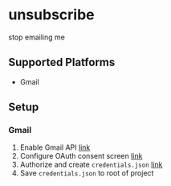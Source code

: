 # unsubscribe
stop emailing me

## Supported Platforms
- Gmail 

## Setup

### Gmail
1. Enable Gmail API [link](https://developers.google.com/gmail/api/quickstart/python#enable_the_api)
2. Configure OAuth consent screen [link](https://developers.google.com/gmail/api/quickstart/python#configure_the_oauth_consent_screen)
3. Authorize and create `credentials.json` [link](https://developers.google.com/gmail/api/quickstart/python#authorize_credentials_for_a_desktop_application)
4. Save `credentials.json` to root of project
